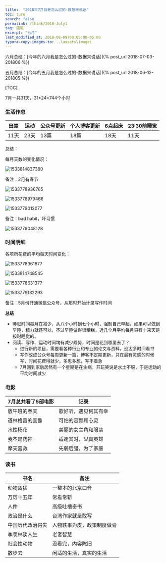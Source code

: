 ```yaml
---
title:  "2018年7月我是怎么过的-数据来说话"
toc: ture
search: false
permalink: /think/2018-July1
tag: 随笔
excerpt: "七月"
last_modified_at: 2018-08-09T08:05:00-05:00
typora-copy-images-to: ..\assets\images
---
```


六月总结：[今年的六月我是怎么过的-数据来说话]({% post_url 2018-07-03-201806 %})

五月总结：[今年的五月我是怎么过的-数据来说话]({% post_url 2018-06-12-201805 %})

[TOC]



7月一共31天，31*24=744个小时

### 生活作息

| 出差 | 运动 | 公众号更新 | 个人博客更新 | 6点起床 | 23:30前睡觉 |
| ---- | ---- | ---------- | ------------ | ------- | ----------- |
| 11天 | 23天 | 13篇       | 18篇         | 18天    | 11天        |

总结：

每月天数的变化情况：

![1533814837380](1533814837380.png)

备注：2月有春节

![1533778936765](1533778936765.png)

![1533778979466](1533778979466.png)

![1533779012077](1533779012077.png)

备注：bad habit，坏习惯

![1533779048128](1533779048128.png)





### 时间明细

各项所花费的平均每天时间变化：

![1533778361877](1533778361877.png)

![1533814748545](1533814748545.png)

![1533778631377](1533778631377.png)

![1533779132293](1533779132293.png)

备注：5月份开通微信公众号，从那时开始计录写作时间

**总结**

- 睡眠时间每月在减少，从八个小时到七个小时，强制自己早起，如果可以做到早睡，精力就还可以，不过早睡做得很糟糕，近几个月平均每月只有十来天是按时睡觉的。
- 阅读、写作、运动时间均有减少趋势，时间是花到哪里去了？
  - 进行新的项目，需要看各种行业和专业的论文与资料，没太多时间看书
  - 写作改成公众号每周更新一篇，博客不定期更新，只在最有灵感的时候写，时间花费得就少，多思多想，写不着急
  - 7月回到家后居然有一个星期是在生病，开玩笑说是水土不服，于是运动的平均时间减少



### 电影

| 7月总共看了5部电影 | 记录                 |
| ------------------ | -------------------- |
| 放牛班的春天       | 歌好听，遇见何其有幸 |
| 道林格雷的画像     | 可怕的容颜和心灵     |
| 水性杨花           | 美丽的女主角和服装   |
| 我不是药神         | 适逢其时，显真英雄   |
| 摩天营救           | 先弱后强，为了家庭   |

### 读书

| 书名             | 备注                       |
| ---------------- | -------------------------- |
| 动物凶猛         | 一整本的北京口音           |
| 万历十五年       | 常看常新                   |
| 人件             | 高级吐槽奇书               |
| 政治是什么       | 台湾作家就是敢写           |
| 中国历代政治得失 | 人物轶事为皮，政策制度做骨 |
| 季羡林谈人生     | 老者智慧                   |
| 社会性动物       | 没看完，内容陈旧           |
| 散步去           | 闲适的生活，真实的生活     |